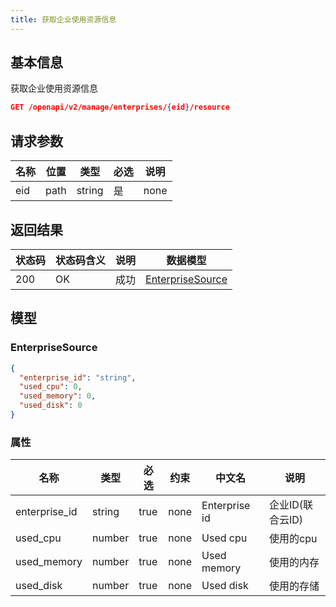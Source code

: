```yaml
---
title: 获取企业使用资源信息
---
```


## 基本信息

获取企业使用资源信息

```json title="请求路径"
GET /openapi/v2/manage/enterprises/{eid}/resource
```

## 请求参数

|名称|位置|类型|必选|说明|
|---|---|---|---|---|
|eid|path|string| 是 |none|


## 返回结果

|状态码|状态码含义|说明|数据模型|
|---|---|---|---|
|200|OK|成功|[EnterpriseSource](#enterprisesource)|

## 模型

### EnterpriseSource

```json
{
  "enterprise_id": "string",
  "used_cpu": 0,
  "used_memory": 0,
  "used_disk": 0
}

```

### 属性

|名称|类型|必选|约束|中文名|说明|
|---|---|---|---|---|---|
|enterprise_id|string|true|none|Enterprise id|企业ID(联合云ID)|
|used_cpu|number|true|none|Used cpu|使用的cpu|
|used_memory|number|true|none|Used memory|使用的内存|
|used_disk|number|true|none|Used disk|使用的存储|